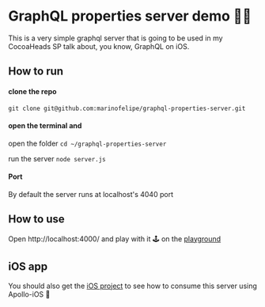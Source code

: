 # GraphQL properties server demo 🏡🏢
This is a very simple graphql server that is going to be used in my CocoaHeads SP talk about, you know, GraphQL on iOS.

## How to run
#### clone the repo
`git clone git@github.com:marinofelipe/graphql-properties-server.git`

#### open the terminal and
open the folder
`cd ~/graphql-properties-server`

run the server
`node server.js`

#### Port
By default the server runs at localhost's 4040 port

## How to use
Open http://localhost:4000/ and play with it 🕹 on the [playground](https://www.apollographql.com/docs/apollo-server/features/graphql-playground.html)

## iOS app
You should also get the [iOS project]() to see how to consume this server using Apollo-iOS 🚀

